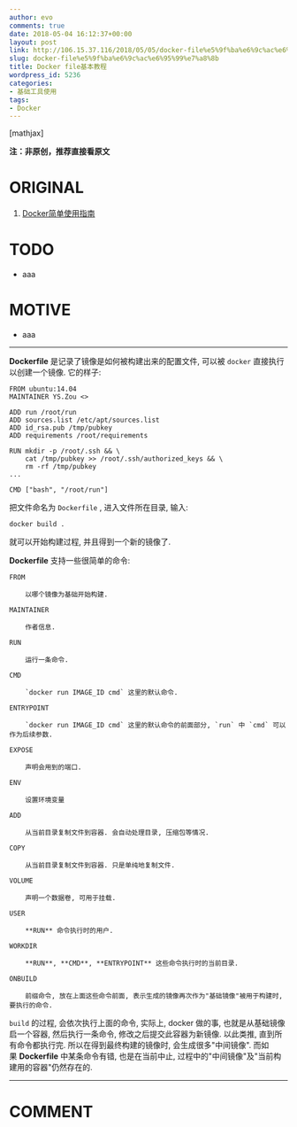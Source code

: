 ```yaml
---
author: evo
comments: true
date: 2018-05-04 16:12:37+00:00
layout: post
link: http://106.15.37.116/2018/05/05/docker-file%e5%9f%ba%e6%9c%ac%e6%95%99%e7%a8%8b/
slug: docker-file%e5%9f%ba%e6%9c%ac%e6%95%99%e7%a8%8b
title: Docker file基本教程
wordpress_id: 5236
categories:
- 基础工具使用
tags:
- Docker
---
```


<!-- more -->

[mathjax]

**注：非原创，推荐直接看原文**


# ORIGINAL





 	
  1. [Docker简单使用指南](https://www.w3cschool.cn/use_docker/)




# TODO





 	
  * aaa




# MOTIVE





 	
  * aaa





* * *



**Dockerfile** 是记录了镜像是如何被构建出来的配置文件, 可以被 `docker` 直接执行以创建一个镜像. 它的样子:

    
    FROM ubuntu:14.04
    MAINTAINER YS.Zou <>
    
    ADD run /root/run
    ADD sources.list /etc/apt/sources.list
    ADD id_rsa.pub /tmp/pubkey
    ADD requirements /root/requirements
    
    RUN mkdir -p /root/.ssh && \
        cat /tmp/pubkey >> /root/.ssh/authorized_keys && \
        rm -rf /tmp/pubkey
    ...
    
    CMD ["bash", "/root/run"]
    


把文件命名为 `Dockerfile` , 进入文件所在目录, 输入:

    
    docker build .
    


就可以开始构建过程, 并且得到一个新的镜像了.

**Dockerfile** 支持一些很简单的命令:



 	FROM

 	    以哪个镜像为基础开始构建.

 	MAINTAINER

 	    作者信息.

 	RUN

 	    运行一条命令.

 	CMD

 	    `docker run IMAGE_ID cmd` 这里的默认命令.

 	ENTRYPOINT

 	    `docker run IMAGE_ID cmd` 这里的默认命令的前面部分, `run` 中 `cmd` 可以作为后续参数.

 	EXPOSE

 	    声明会用到的端口.

 	ENV

 	    设置环境变量

 	ADD

 	    从当前目录复制文件到容器. 会自动处理目录, 压缩包等情况.

 	COPY

 	    从当前目录复制文件到容器. 只是单纯地复制文件.

 	VOLUME

 	    声明一个数据卷, 可用于挂载.

 	USER

 	    **RUN** 命令执行时的用户.

 	WORKDIR

 	    **RUN**, **CMD**, **ENTRYPOINT** 这些命令执行时的当前目录.

 	ONBUILD

 	    前缀命令, 放在上面这些命令前面, 表示生成的镜像再次作为"基础镜像"被用于构建时, 要执行的命令.


`build` 的过程, 会依次执行上面的命令, 实际上, docker 做的事, 也就是从基础镜像启一个容器, 然后执行一条命令, 修改之后提交此容器为新镜像. 以此类推, 直到所有命令都执行完. 所以在得到最终构建的镜像时, 会生成很多"中间镜像". 而如果 **Dockerfile** 中某条命令有错, 也是在当前中止, 过程中的"中间镜像"及"当前构建用的容器"仍然存在的.























* * *





# COMMENT




